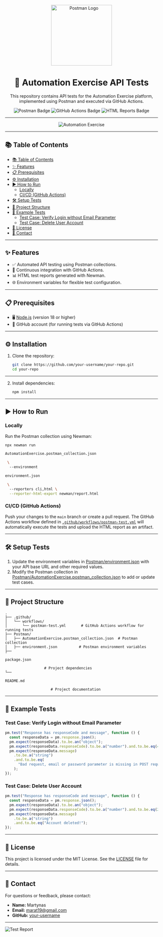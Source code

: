 <p align="center">
  <img src="https://upload.wikimedia.org/wikipedia/commons/c/c2/Postman_%28software%29.png" alt="Postman Logo" width="200">
</p>

<h1 align="center">🚀 Automation Exercise API Tests</h1>

<p align="center">
  This repository contains API tests for the Automation Exercise platform, implemented using Postman and executed via GitHub Actions.
</p>

<p align="center">
  <img src="https://img.shields.io/badge/Postman-API%20Testing-orange?style=for-the-badge&logo=postman" alt="Postman Badge">
  <img src="https://img.shields.io/badge/CI-GitHub%20Actions-blue?style=for-the-badge&logo=githubactions" alt="GitHub Actions Badge">
  <img src="https://img.shields.io/badge/Reports-HTML-green?style=for-the-badge&logo=html5" alt="HTML Reports Badge">
</p>

---

<p align="center">
  <img src="https://www.automationexercise.com/static/images/home/logo.png" alt="Automation Exercise">
</p>

---

## 📚 Table of Contents

- [📚 Table of Contents](#-table-of-contents)
- [✨ Features](#-features)
- [📋 Prerequisites](#-prerequisites)
- [⚙️ Installation](#️-installation)
- [▶️ How to Run](#️-how-to-run)
  - [Locally](#locally)
  - [CI/CD (GitHub Actions)](#cicd-github-actions)
- [🛠️ Setup Tests](#️-setup-tests)
- [📂 Project Structure](#-project-structure)
- [📝 Example Tests](#-example-tests)
  - [Test Case: Verify Login without Email Parameter](#test-case-verify-login-without-email-parameter)
  - [Test Case: Delete User Account](#test-case-delete-user-account)
- [📜 License](#-license)
- [📧 Contact](#-contact)

---

## ✨ Features

- ✅ Automated API testing using Postman collections.
- 🔄 Continuous integration with GitHub Actions.
- 📊 HTML test reports generated with Newman.
- 🌐 Environment variables for flexible test configuration.

---

## 📋 Prerequisites

- 🖥️ [Node.js](https://nodejs.org/) (version 18 or higher)
- 🐙 GitHub account (for running tests via GitHub Actions)

---

## ⚙️ Installation

1. Clone the repository:
   ```sh
   git clone https://github.com/your-username/your-repo.git
   cd your-repo
   ```

---

2. Install dependencies:
   ```sh
   npm install
   ```

---

## ▶️ How to Run

### Locally

Run the Postman collection using Newman:

```sh
npx newman run

AutomationExercise.postman_collection.json

 \
  --environment

environment.json

 \
  --reporters cli,html \
  --reporter-html-export newman/report.html
```

### CI/CD (GitHub Actions)

Push your changes to the `main` branch or create a pull request. The GitHub Actions workflow defined in [`.github/workflows/postman-test.yml`](.github/workflows/postman-test.yml) will automatically execute the tests and upload the HTML report as an artifact.

---

## 🛠️ Setup Tests

1. Update the environment variables in [Postman/environment.json](Postman/environment.json) with your API base URL and other required values.
2. Modify the Postman collection in [Postman/AutomationExercise.postman_collection.json](Postman/AutomationExercise.postman_collection.json) to add or update test cases.

---

## 📂 Project Structure

```
.
├── .github/
│   └── workflows/
│       └── postman-test.yml       # GitHub Actions workflow for running tests
├── Postman/
│   ├── AutomationExercise.postman_collection.json  # Postman collection
│   ├── environment.json          # Postman environment variables
├──

package.json

                  # Project dependencies
└──

README.md

                     # Project documentation
```

---

## 📝 Example Tests

### Test Case: Verify Login without Email Parameter

```javascript
pm.test("Response has responseCode and message", function () {
  const responseData = pm.response.json();
  pm.expect(responseData).to.be.an("object");
  pm.expect(responseData.responseCode).to.be.a("number").and.to.be.eq(400);
  pm.expect(responseData.message)
    .to.be.a("string")
    .and.to.be.eq(
      "Bad request, email or password parameter is missing in POST request."
    );
});
```

### Test Case: Delete User Account

```javascript
pm.test("Response has responseCode and message", function () {
  const responseData = pm.response.json();
  pm.expect(responseData).to.be.an("object");
  pm.expect(responseData.responseCode).to.be.a("number").and.to.be.eq(200);
  pm.expect(responseData.message)
    .to.be.a("string")
    .and.to.be.eq("Account deleted!");
});
```

---

## 📜 License

This project is licensed under the MIT License. See the [LICENSE](LICENSE) file for details.

---

## 📧 Contact

For questions or feedback, please contact:

- **Name:** Martynas
- **Email:** marat19@gmail.com
- **GitHub:** [your-username](https://github.com/Martynass1985)

---

![Test Report](https://via.placeholder.com/800x400.png?text=Sample+HTML+Test+Report)

```

```

```

```
